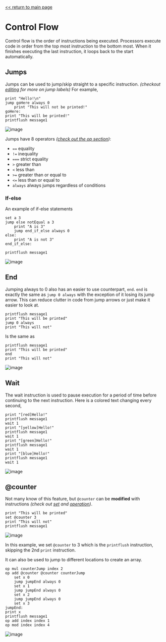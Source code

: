 [<< return to main page](../README.md)
# Control Flow

Control flow is the order of instructions being executed.
Processors execute code in order from the top most instruction to the bottom most.
When it finishes executing the last instruction, it loops back to the start automatically.

## Jumps

Jumps can be used to jump/skip straight to a specific instruction. *(checkout [editing](editing.md) for more on jump labels)*
For example,
```
print "Hello!\n"
jump goHere always 0
    print "This will not be printed!"
goHere:
print "This will be printed!"
printflush message1
```
![image](https://user-images.githubusercontent.com/63439268/157013419-56df5965-7172-465f-8c99-9ab812432093.png)

Jumps have 8 operators *([check out the op section](op.md))*:
- `==` equality
- `!=` inequality
- `===` strict equality
- `>` greater than
- `<` less than
- `>=` greater than or equal to
- `<=` less than or equal to
- `always` always jumps regardless of conditions

### If-else

An example of if-else statements
```
set a 3
jump else notEqual a 3
    print "A is 3"
    jump end_if_else always 0
else:
    print "A is not 3"
end_if_else:

printflush message1
```
![image](https://user-images.githubusercontent.com/63439268/157014008-705eda26-bb3f-4130-af11-e23fea288792.png)

## End

Jumping always to 0 also has an easier to use counterpart, `end`.
`end` is exactly the same as `jump 0 always` with the exception of it losing its jump arrow.
This can reduce clutter in code from jump arrows or just make it easier to look at.

```
printflush message1
print "This will be printed"
jump 0 always
print "This will not"
```
Is the same as
```
printflush message1
print "This will be printed"
end
print "This will not"
```
![image](https://user-images.githubusercontent.com/63439268/157013527-112fb62e-5d4d-4517-b97a-74b389bec5ad.png)

## Wait

The wait instruction is used to pause execution for a period of time before continuing to the next instruction.
Here is a colored text changing every second,
```
print "[red]Hello!"
printflush message1
wait 1
print "[yellow]Hello!"
printflush message1
wait 1
print "[green]Hello!"
printflush message1
wait 1
print "[blue]Hello!"
printflush message1
wait 1
```
![image](https://user-images.githubusercontent.com/63439268/157013612-706ddb9d-297f-4b4a-a16d-902cc7558361.gif)

## @counter

Not many know of this feature, but `@counter` can be **modified** with instructions *(check out [set](set.md) and [operation](op.md))*.
```
print "This will be printed"
set @counter 3
print "This will not"
printflush message1
```
![image](https://user-images.githubusercontent.com/63439268/157013527-112fb62e-5d4d-4517-b97a-74b389bec5ad.png)

In this example, we set `@counter` to 3 which is the `printflush` instruction, skipping the 2nd `print` instruction.

It can also be used to jump to different locations to create an array.
```
op mul counterJump index 2
op add @counter @counter counterJump
    set x 0
    jump jumpEnd always 0
    set x 1
    jump jumpEnd always 0
    set x 2
    jump jumpEnd always 0
    set x 3
jumpEnd:
print x
printflush message1
op add index index 1
op mod index index 4
```
![image](https://user-images.githubusercontent.com/63439268/157013753-66d43a58-833f-43a2-8053-7c843f741866.gif)
